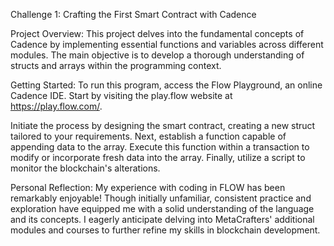 Challenge 1: 
Crafting the First Smart Contract with Cadence

Project Overview:
This project delves into the fundamental concepts of Cadence by implementing essential functions and variables across different modules. The main objective is to develop a thorough understanding of structs and arrays within the programming context.

Getting Started:
To run this program, access the Flow Playground, an online Cadence IDE. Start by visiting the play.flow website at https://play.flow.com/.

Initiate the process by designing the smart contract, creating a new struct tailored to your requirements. Next, establish a function capable of appending data to the array. Execute this function within a transaction to modify or incorporate fresh data into the array. Finally, utilize a script to monitor the blockchain's alterations.

Personal Reflection:
My experience with coding in FLOW has been remarkably enjoyable! Though initially unfamiliar, consistent practice and exploration have equipped me with a solid understanding of the language and its concepts. I eagerly anticipate delving into MetaCrafters' additional modules and courses to further refine my skills in blockchain development.
